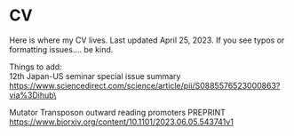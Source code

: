 # CV

Here is where my CV lives.
Last updated April 25, 2023.
If you see typos or formatting issues.... be kind.


Things to add: \
12th Japan-US seminar special issue summary \
https://www.sciencedirect.com/science/article/pii/S0885576523000863?via%3Dihub\

Mutator Transposon outward reading promoters PREPRINT \
https://www.biorxiv.org/content/10.1101/2023.06.05.543741v1
     
